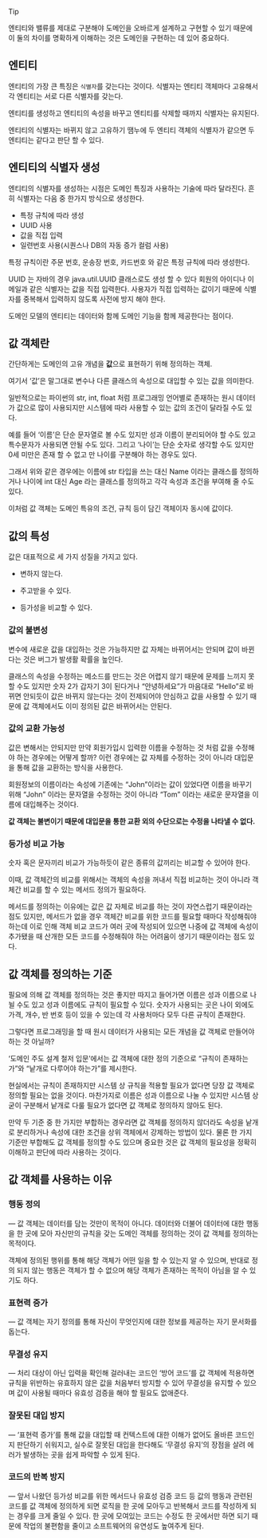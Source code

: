
>[!tip] 
> 엔티티와 밸류를 제대로 구분해야 도메인을 오바르게 설계하고 구현할 수 있기 때문에 
> 이 둘의 차이를 명확하게 이해하는 것은 도메인을 구현하는 데 있어 중요하다.

## 엔티티

엔티티의 가장 큰 특징은 `식별자`를 갖는다는 것이다.
식별자는 엔티티 객체마다 고유해서 각 엔티티는 서로 다른 식별자를 갖는다.

엔티티를 생성하고 엔티티의 속성을 바꾸고 엔티티를 삭제할 때까지 식별자는 유지된다.

엔티티의 식별자는 바뀌지 않고 고유하기 땜누에 두 엔티티 객체의 식별자가 같으면 두 엔티티는 같다고 판단 할 수 있다.

## 엔티티의 식별자 생성

엔티티의 식별자를 생성하는 시점은 도메인 특징과 사용하는 기술에 따라 달라진다. 흔히 식별자는 다음 중 한가지 방식으로 생성한다.

* 특정 규칙에 따라 생성
* UUID 사용
* 값을 직접 입력
* 일련번호 사용(시퀀스나 DB의 자동 증가 컬럼 사용)

특정 규칙이란 주문 번호, 운송장 번호, 카드번호 와 같은 특정 규칙에 따라 생성한다.

UUID 는 자바의 경우 java.util.UUID 클래스로도 생성 할 수 있다
회원의 아이디나 이메일과 같은 식별자는 값을 직접 입력한다.
사용자가 직접 입력하는 값이기 때문에 식별자를 중복해서 입력하지 않도록 사전에 방지 해야 한다.

도메인 모델의 엔티티는 데이터와 함께 도메인 기능을 함께 제공한다는 점이다.

##  값 객체란 


간단하게는 도메인의 고유 개념을 **값**으로 표현하기 위해 정의하는 객체.

여기서 ‘값’은 말그대로 변수나 다른 클래스의 속성으로 대입할 수 있는 값을 의미한다.

일반적으로는 파이썬의 str, int, float 처럼 프로그래밍 언어별로 존재하는 원시 데이터가 값으로 많이 사용되지만 시스템에 따라 사용할 수 있는 값의 조건이 달라질 수도 있다.

예를 들어 ‘이름’은 단순 문자열로 볼 수도 있지만 성과 이름이 분리되어야 할 수도 있고 특수문자가 사용되면 안될 수도 있다. 그리고 ‘나이’는 단순 숫자로 생각할 수도 있지만 0세 미만은 존재 할 수 없고 만 나이를 구분해야 하는 경우도 있다.

그래서 위와 같은 경우에는 이름에 str 타입을 쓰는 대신 Name 이라는 클래스를 정의하거나 나이에 int 대신 Age 라는 클래스를 정의하고 각각 속성과 조건을 부여해 줄 수도 있다.

이처럼 값 객체는 도메인 특유의 조건, 규칙 등이 담긴 객체이자 동시에 값이다.

## 값의 특성

값은 대표적으로 세 가지 성질을 가지고 있다.

- 변하지 않는다.

- 주고받을 수 있다.

- 등가성을 비교할 수 있다.

### 값의 불변성


변수에 새로운 값을 대입하는 것은 가능하지만 값 자체는 바뀌어서는 안되며 값이 바뀐다는 것은 버그가 발생활 확률을 높인다.

클래스의 속성을 수정하는 메소드를 만드는 것은 어렵지 않기 때문에 문제를 느끼지 못할 수도 있지만 숫자 2가 갑자기 3이 된다거나 “안녕하세요”가 마음대로 “Hello”로 바뀌면 안되듯이 값은 바뀌지 않는다는 것이 전제되어야 안심하고 값을 사용할 수 있기 때문에 값 객체에서도 이미 정의된 값은 바뀌어서는 안된다.

### 값의 교환 가능성


값은 변해서는 안되지만 만약 회원가입시 입력한 이름을 수정하는 것 처럼 값을 수정해야 하는 경우에는 어떻게 할까? 이런 경우에는 값 자체를 수정하는 것이 아니라 대입문을 통해 값을 교환하는 방식을 사용한다.

회원정보의 이름이라는 속성에 기존에는 “John”이라는 값이 있었다면 이름을 바꾸기 위해 “John” 이라는 문자열을 수정하는 것이 아니라 “Tom” 이라는 새로운 문자열을 이름에 대입해주는 것이다.

**값 객체는 불변이기 때문에 대입문을 통한 교환 외의 수단으로는 수정을 나타낼 수 없다.**

### 등가성 비교 가능

숫자 혹은 문자끼리 비교가 가능하듯이 같은 종류의 값끼리는 비교할 수 있어야 한다.

이때, 값 객체간의 비교를 위해서는 객체의 속성을 꺼내서 직접 비교하는 것이 아니라 객체간 비교를 할 수 있는 메서드 정의가 필요하다.

메서드를 정의하는 이유에는 값은 값 자체로 비교를 하는 것이 자연스럽기 때문이라는 점도 있지만, 메서드가 없을 경우 객체간 비교를 위한 코드를 필요할 때마다 작성해줘야 하는데 이로 인해 객체 비교 코드가 여러 곳에 작성되어 있으면 나중에 값 객체에 속성이 추가됐을 때 산개한 모든 코드를 수정해줘야 하는 어려움이 생기기 때문이라는 점도 있다.

## 값 객체를 정의하는 기준

필요에 의해 값 객체를 정의하는 것은 좋지만 따지고 들어가면 이름은 성과 이름으로 나뉠 수도 있고 성과 이름에도 규칙이 필요할 수 있다. 숫자가 사용되는 곳은 나이 외에도 가격, 개수, 반 번호 등이 있을 수 있는데 각 사용처마다 모두 다른 규칙이 존재한다.

그렇다면 프로그래밍을 할 때 원시 데이터가 사용되는 모든 개념을 값 객체로 만들어야 하는 것 아닐까?

‘도메인 주도 설계 철저 입문’에서는 값 객체에 대한 정의 기준으로 “규칙이 존재하는가”와 “낱개로 다루어야 하는가”를 제시한다.

현실에서는 규칙이 존재하지만 시스템 상 규칙을 적용할 필요가 없다면 당장 값 객체로 정의할 필요는 없을 것이다. 마찬가지로 이름은 성과 이름으로 나눌 수 있지만 시스템 상 굳이 구분해서 낱개로 다룰 필요가 없다면 값 객체로 정의하지 않아도 된다.

만약 두 기준 중 한 가지만 부합하는 경우라면 값 객체를 정의하지 않더라도 속성을 낱개로 분리하거나 속성에 대한 조건을 상위 객체에서 강제하는 방법이 있다. 물론 한 가지 기준만 부합해도 값 객체를 정의할 수도 있으며 중요한 것은 값 객체의 필요성을 정확히 이해하고 판단에 따라 사용하는 것이다.

## 값 객체를 사용하는 이유

### 행동 정의

— 값 객체는 데이터를 담는 것만이 목적이 아니다. 데이터와 더불어 데이터에 대한 행동을 한 곳에 모아 자신만의 규칙을 갖는 도메인 객체를 정의하는 것이 값 객체를 정의하는 목적이다.

객체에 정의된 행위를 통해 해당 객체가 어떤 일을 할 수 있는지 알 수 있으며, 반대로 정의 되지 않는 행동은 객체가 할 수 없으며 해당 객체가 존재하는 목적이 아님을 알 수 있기도 하다.

### 표현력 증가

— 값 객체는 자기 정의를 통해 자신이 무엇인지에 대한 정보를 제공하는 자기 문서화를 돕는다.

### 무결성 유지

— 처리 대상이 아닌 입력을 확인해 걸러내는 코드인 ‘방어 코드’를 값 객체에 적용하면 규칙을 위반하는 유효하지 않은 값을 처음부터 방지할 수 있어 무결성을 유지할 수 있으며 값이 사용될 때마다 유효성 검증을 해야 할 필요도 없애준다.

### 잘못된 대입 방지

— ‘표현력 증가’를 통해 값을 대입할 때 컨텍스트에 대한 이해가 없어도 올바른 코드인지 판단하기 쉬워지고, 실수로 잘못된 대입을 한다해도 ‘무결성 유지’의 장점을 살려 에러가 발생하는 곳을 쉽게 파악할 수 있게 된다.

### 코드의 반복 방지


— 앞서 나왔던 등가성 비교를 위한 메서드나 유효성 검증 코드 등 값의 행동과 관련된 코드를 값 객체에 정의하게 되면 로직을 한 곳에 모아두고 반복해서 코드를 작성하게 되는 경우를 크게 줄일 수 있다. 한 곳에 모여있는 코드는 수정도 한 곳에서만 하면 되기 때문에 작업의 불편함을 줄이고 소프트웨어의 유연성도 높여주게 된다.